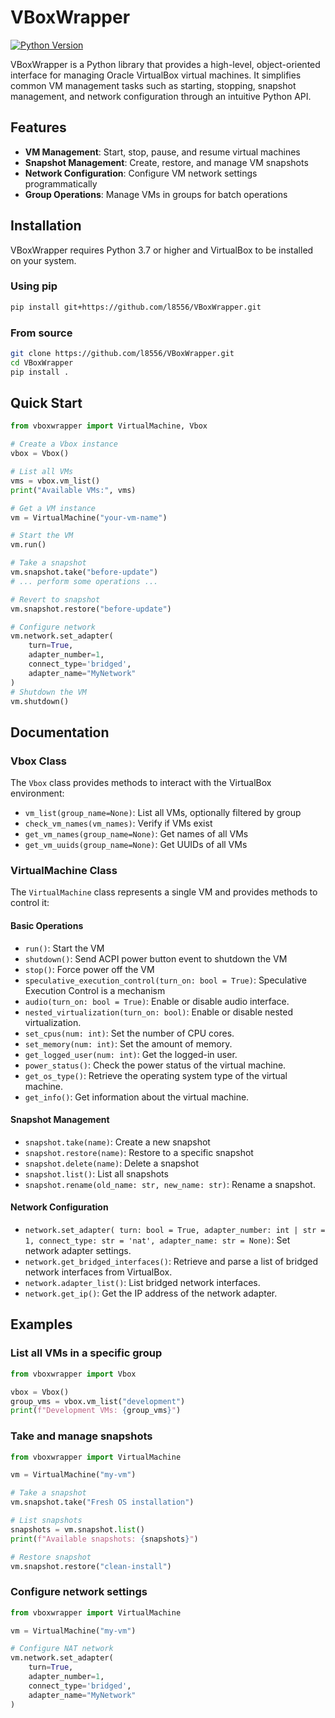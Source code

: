 # VBoxWrapper

[![Python Version](https://img.shields.io/badge/python-3.7%20%7C%203.8%20%7C%203.9%20%7C%203.10%20%7C%203.11-blue)](https://www.python.org/)

VBoxWrapper is a Python library that provides a high-level,
object-oriented interface for managing Oracle VirtualBox virtual machines.
It simplifies common VM management tasks such as starting, stopping,
snapshot management, and network configuration through an intuitive Python API.

## Features

- **VM Management**: Start, stop, pause, and resume virtual machines
- **Snapshot Management**: Create, restore, and manage VM snapshots
- **Network Configuration**: Configure VM network settings programmatically
- **Group Operations**: Manage VMs in groups for batch operations

## Installation

VBoxWrapper requires Python 3.7 or higher and VirtualBox to be installed
on your system.

### Using pip

```bash
pip install git+https://github.com/l8556/VBoxWrapper.git
```

### From source

```bash
git clone https://github.com/l8556/VBoxWrapper.git
cd VBoxWrapper
pip install .
```

## Quick Start

```python
from vboxwrapper import VirtualMachine, Vbox

# Create a Vbox instance
vbox = Vbox()

# List all VMs
vms = vbox.vm_list()
print("Available VMs:", vms)

# Get a VM instance
vm = VirtualMachine("your-vm-name")

# Start the VM
vm.run()

# Take a snapshot
vm.snapshot.take("before-update")
# ... perform some operations ...

# Revert to snapshot
vm.snapshot.restore("before-update")

# Configure network
vm.network.set_adapter(
    turn=True,
    adapter_number=1,
    connect_type='bridged',
    adapter_name="MyNetwork"
)
# Shutdown the VM
vm.shutdown()
```

## Documentation

### Vbox Class

The `Vbox` class provides methods to interact with the VirtualBox environment:

- `vm_list(group_name=None)`: List all VMs, optionally filtered by group
- `check_vm_names(vm_names)`: Verify if VMs exist
- `get_vm_names(group_name=None)`: Get names of all VMs
- `get_vm_uuids(group_name=None)`: Get UUIDs of all VMs

### VirtualMachine Class

The `VirtualMachine` class represents a single VM and provides methods
to control it:

#### Basic Operations

- `run()`: Start the VM
- `shutdown()`: Send ACPI power button event to shutdown the VM
- `stop()`: Force power off the VM
- `speculative_execution_control(turn_on: bool = True)`:
Speculative Execution Control is a mechanism
- `audio(turn_on: bool = True)`: Enable or disable audio interface.
- `nested_virtualization(turn_on: bool)`: Enable or disable nested virtualization.
- `set_cpus(num: int)`: Set the number of CPU cores.
- `set_memory(num: int)`: Set the amount of memory.
- `get_logged_user(num: int)`: Get the logged-in user.
- `power_status()`: Check the power status of the virtual machine.
- `get_os_type()`: Retrieve the operating system type of the virtual machine.
- `get_info()`: Get information about the virtual machine.


#### Snapshot Management

- `snapshot.take(name)`: Create a new snapshot
- `snapshot.restore(name)`: Restore to a specific snapshot
- `snapshot.delete(name)`: Delete a snapshot
- `snapshot.list()`: List all snapshots
- `snapshot.rename(old_name: str, new_name: str)`: Rename a snapshot.

#### Network Configuration

- `network.set_adapter(
turn: bool = True, adapter_number: int | str = 1, connect_type: str = 'nat', adapter_name: str = None)`:
Set network adapter settings.
- `network.get_bridged_interfaces()`: Retrieve and parse a list of bridged network interfaces from VirtualBox.
- `network.adapter_list()`: List bridged network interfaces.
- `network.get_ip()`: Get the IP address of the network adapter.

## Examples

### List all VMs in a specific group

```python
from vboxwrapper import Vbox

vbox = Vbox()
group_vms = vbox.vm_list("development")
print(f"Development VMs: {group_vms}")
```

### Take and manage snapshots

```python
from vboxwrapper import VirtualMachine

vm = VirtualMachine("my-vm")

# Take a snapshot
vm.snapshot.take("Fresh OS installation")

# List snapshots
snapshots = vm.snapshot.list()
print(f"Available snapshots: {snapshots}")

# Restore snapshot
vm.snapshot.restore("clean-install")
```

### Configure network settings

```python
from vboxwrapper import VirtualMachine

vm = VirtualMachine("my-vm")

# Configure NAT network
vm.network.set_adapter(
    turn=True,
    adapter_number=1,
    connect_type='bridged',
    adapter_name="MyNetwork"
)
```
